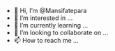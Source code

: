 - 👋 Hi, I’m @Mansifatepara
- 👀 I’m interested in ...
- 🌱 I’m currently learning ...
- 💞️ I’m looking to collaborate on ...
- 📫 How to reach me ...

<!---
Mansifatepara/Mansifatepara is a ✨ special ✨ repository because its `README.md` (this file) appears on your GitHub profile.
You can click the Preview link to take a look at your changes.
--->
